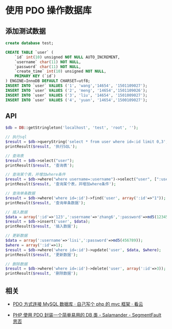 # 使用 PDO 操作数据库

## 添加测试数据

```sql
create database test;

CREATE TABLE `user` (
    `id` int(10) unsigned NOT NULL AUTO_INCREMENT,
    `username` char(11) NOT NULL,
    `password` char(11) NOT NULL,
    `create_time` int(10) unsigned NOT NULL,
    PRIMARY KEY (`id`)
) ENGINE=InnoDB DEFAULT CHARSET=utf8;
INSERT INTO `user` VALUES ('1', 'wang','14654', '1501109027');
INSERT INTO `user` VALUES ('2', 'meng', '14654','1501109026');
INSERT INTO `user` VALUES ('3', 'liu', '14654', '1501009027');
INSERT INTO `user` VALUES ('4', 'yuan', '14654','1500109027');
```

## API

```php
$db = DB::getStringleton('localhost', 'test', 'root', '');

// 执行sql
$result = $db->queryString('select * from user where id=:id limit 0,3', array(':id'=>'123'));
printResult($result, '执行SQL');

// 查询表
$result = $db->select("user");
printResult($result, '查询表');

// 查询某个表，并增加where条件
$result = $db->where("where username=:username")->select("user", [":username"=>"wang"]);
printResult($result, '查询某个表，并增加where条件');

// 查询单条数据
$result = $db->where('where id=:id')->find('user', array(':id'=>"1"));
printResult($result, '查询单条数据');

// 插入数据
$data = array(':id'=>'123',':username'=>'zhang6',':password'=>md5(123456),':create_time'=>time());
$result = $db->insert('user', $data);
printResult($result, '插入数据');

// 更新数据
$data = array(':username'=>'lisi',':password'=>md5(456789));
$where = array(':id'=>1);
$result = $db->where('where id=:id')->update('user', $data, $where);
printResult($result, '更新数据');

// 删除数据
$result = $db->where('where id=:id')->delete('user', array(':id'=>3));
printResult($result, '删除数据');
```

## 相关

* [PDO 方式连接 MySQL 数据库 · 自己写个 php 的 mvc 框架 · 看云](https://www.kancloud.cn/threethousand/php_mvc/102340)

- [PHP 使用 PDO 封装一个简单易用的 DB 类 - Salamander - SegmentFault 思否](https://segmentfault.com/a/1190000010391179)
